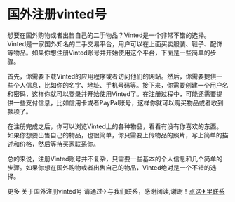 # 国外注册vinted号

想要在国外购物或者出售自己的二手物品？Vinted是一个非常不错的选择。Vinted是一家国外知名的二手交易平台，用户可以在上面买卖服装、鞋子、配饰等物品。如果你想注册Vinted账号并开始使用这个平台，下面是一些简单的步骤。

首先，你需要下载Vinted的应用程序或者访问他们的网站。然后，你需要提供一些个人信息，比如你的名字、地址、手机号码等。接下来，你需要创建一个用户名和密码，这样你就可以登录并开始使用Vinted了。在注册过程中，可能还需要提供一些支付信息，比如信用卡或者PayPal账号，这样你就可以购买物品或者收到款项了。

在注册完成之后，你可以浏览Vinted上的各种物品，看看有没有你喜欢的东西。如果你想要出售自己的物品，也很简单，你只需要上传物品的照片，写上简单的描述和价格，然后等待买家联系你。

总的来说，注册Vinted账号并不复杂，只需要一些基本的个人信息和几个简单的步骤。如果你想在国外购物或者出售自己的物品，Vinted绝对是一个不错的选择。

更多 关于国外注册vinted号 请通过✈与我们联系，感谢阅读,谢谢！[点这✈里联系](https://c.k02.cc)